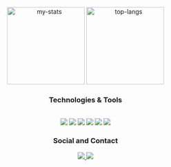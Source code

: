 <div align="center">
  <img alt="my-stats" height="180em" src="https://github-readme-stats-eo7j.vercel.app/api?username=filipe1902&show_icons=true&theme=holi" />
  <img alt="top-langs" height="180em" src="https://github-readme-stats-eo7j.vercel.app/api/top-langs/?username=filipe1902&layout=compact&theme=holi" />
  
  ### Technologies & Tools
  <br />
  <img src="https://img.shields.io/badge/Python-FFD43B?style=for-the-badge&logo=python&logoColor=blue" style="pointer-events: none; />
  <img src="https://img.shields.io/badge/JavaScript-323330?style=for-the-badge&logo=javascript&logoColor=F7DF1E" />
  <img src="https://img.shields.io/badge/React-20232A?style=for-the-badge&logo=react&logoColor=61DAFB" />
  <img src="https://img.shields.io/badge/Spring_Boot-6DB33F?style=for-the-badge&logo=spring-boot&logoColor=white" />
  <img src="https://img.shields.io/badge/MySQL-005C84?style=for-the-badge&logo=mysql&logoColor=white" />
  <img src="https://img.shields.io/badge/Java-%23ED8B00.svg?style=for-the-badge&logo=openjdk&logoColor=white" />
  <img src="https://img.shields.io/badge/GIT-E44C30?style=for-the-badge&logo=git&logoColor=white" />

  ### Social and Contact
  <a href="https://www.linkedin.com/in/filipe-marques-aa42a3352" target="_blank">
    <img src="https://img.shields.io/badge/LinkedIn-0077B5?style=for-the-badge&logo=linkedin&logoColor=white" />
  </a>
  
  <!-- Gmail -->
  <a href="mailto:filipemoitosomarques@gmail.com" target="_blank">
    <img src="https://img.shields.io/badge/Gmail-D14836?style=for-the-badge&logo=gmail&logoColor=white" />
  </a>
</div>

